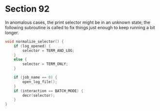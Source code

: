 # Section 92

In anomalous cases, the print selector might be in an unknown state;
the following subroutine is called to fix things just enough to keep running a bit longer.

```c error.c
void normalize_selector() {
    if (log_opened) {
        selector = TERM_AND_LOG;
    }
    else {
        selector = TERM_ONLY;
    }

    if (job_name == 0) {
        open_log_file();
    }
    if (interaction == BATCH_MODE) {
        decr(selector);
    }
}
```
